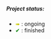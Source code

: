##### Project status:

- <span style="color:rgb(200,200,0);"> &#10144; </span>: ongoing
- <span style="color:green"> &#10004; </span>: finished